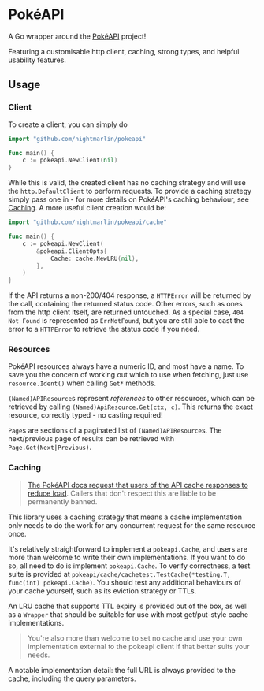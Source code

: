 # PokéAPI

A Go wrapper around the [PokéAPI](https://pokeapi.co/) project!

Featuring a customisable http client, caching, strong types, and helpful
usability features.

## Usage

### Client

To create a client, you can simply do

```go
import "github.com/nightmarlin/pokeapi"

func main() {
	c := pokeapi.NewClient(nil)
}
```

While this is valid, the created client has no caching strategy and will use the
`http.DefaultClient` to perform requests. To provide a caching strategy simply
pass one in - for more details on PokéAPI's caching behaviour, see
[Caching](#caching). A more useful client creation would be:

```go
import "github.com/nightmarlin/pokeapi/cache"

func main() {
	c := pokeapi.NewClient(
		&pokeapi.ClientOpts{
			Cache: cache.NewLRU(nil),
		},
	)
}
```

If the API returns a non-200/404 response, a `HTTPError` will be returned by the
call, containing the returned status code. Other errors, such as ones from the
http client itself, are returned untouched. As a special case, `404 Not Found`
is represented as `ErrNotFound`, but you are still able to cast the error to a
`HTTPError` to retrieve the status code if you need.

### Resources

PokéAPI resources always have a numeric ID, and most have a name. To save you
the concern of working out which to use when fetching, just use
`resource.Ident()` when calling `Get*` methods.

`(Named)APIResource`s represent _references_ to other resources, which can be
retrieved by calling `(Named)ApiResource.Get(ctx, c)`. This returns the exact
resource, correctly typed - no casting required!

`Page`s are sections of a paginated list of `(Named)APIResource`s. The
next/previous page of results can be retrieved with `Page.Get(Next|Previous)`.

### Caching

> [The PokéAPI docs request that users of the API cache responses to reduce load](https://pokeapi.co/docs/v2#fairuse).
> Callers that don't respect this are liable to be permanently banned.

This library uses a caching strategy that means a cache implementation only
needs to do the work for any concurrent request for the same resource once.

It's relatively straightforward to implement a `pokeapi.Cache`, and users are
more than welcome to write their own implementations. If you want to do so, all
need to do is implement `pokeapi.Cache`. To verify correctness, a test suite is
provided at
`pokeapi/cache/cachetest.TestCache(*testing.T, func(int) pokeapi.Cache)`. You
should test any additional behaviours of your cache yourself, such as its
eviction strategy or TTLs.

An LRU cache that supports TTL expiry is provided out of the box, as well as a
`Wrapper` that should be suitable for use with most get/put-style cache
implementations.

> You're also more than welcome to set no cache and use your own implementation
> external to the pokeapi client if that better suits your needs.

A notable implementation detail: the full URL is always provided to the cache,
including the query parameters.
